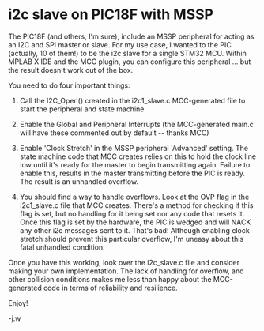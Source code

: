 # i2c slave on PIC18F with MSSP

The PIC18F (and others, I'm sure), include an MSSP peripheral for acting as an I2C and SPI master or slave. For my use case, I wanted to the PIC (actually, 10 of them!) to be the i2c slave for a single STM32 MCU. Within MPLAB X IDE and the MCC plugin, you can configure this peripheral ... but the result doesn't work out of the box. 

You need to do four important things:

1) Call the I2C_Open() created in the i2c1_slave.c MCC-generated file to start the peripheral and state machine

2) Enable the Global and Peripheral Interrupts (the MCC-generated main.c will have these commented out by default -- thanks MCC)

3) Enable 'Clock Stretch' in the MSSP peripheral 'Advanced' setting. The state machine code that MCC creates relies on this to hold the clock line low until it's ready for the master to begin transmitting again. Failure to enable this, results in the master transmitting before the PIC is ready. The result is an unhandled overflow. 
 
4) You should find a way to handle overflows. Look at the OVP flag in the i2c1_slave.c file that MCC creates. There's a method for checking if this flag is set, but no handling for it being set nor any code that resets it. Once this flag is set by the hardware, the PIC is wedged and will NACK any other i2c messages sent to it. That's bad! Although enabling clock stretch should prevent this particular overflow, I'm uneasy about this fatal unhandled condition. 

Once you have this working, look over the i2c_slave.c file and consider making your own implementation. The lack of handling for overflow, and other collision conditions makes me less than happy about the MCC-generated code in terms of reliability and resilience. 

Enjoy! 

-j.w